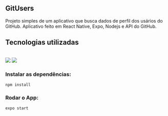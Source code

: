 ## GitUsers

<!--<img align="center" with="100%" src="portal.png" />-->

Projeto simples de um aplicativo que busca dados de perfil dos usários do GitHub.
Aplicativo feito em React Native, Expo, Nodejs e API do GitHub.

## Tecnologias utilizadas
<div style="display: inline_block"><br>

  <img src="https://img.shields.io/badge/React_Native-20232A?style=for-the-badge&logo=react&logoColor=61DAFB" />

  <img src="https://img.shields.io/badge/Node.js-43853D?style=for-the-badge&logo=node.js&logoColor=white" />

</div>

### Instalar as dependências:
```
npm install
``` 
### Rodar o App:
```
expo start
```

